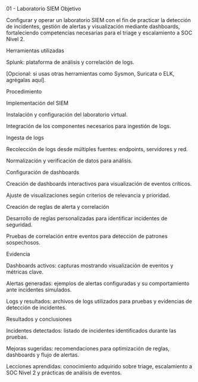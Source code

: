 01 - Laboratorio SIEM
Objetivo

Configurar y operar un laboratorio SIEM con el fin de practicar la detección de incidentes, gestión de alertas y visualización mediante dashboards, fortaleciendo competencias necesarias para el triage y escalamiento a SOC Nivel 2.

Herramientas utilizadas

Splunk: plataforma de análisis y correlación de logs.

[Opcional: si usas otras herramientas como Sysmon, Suricata o ELK, agrégalas aquí].

Procedimiento

Implementación del SIEM

Instalación y configuración del laboratorio virtual.

Integración de los componentes necesarios para ingestión de logs.

Ingesta de logs

Recolección de logs desde múltiples fuentes: endpoints, servidores y red.

Normalización y verificación de datos para análisis.

Configuración de dashboards

Creación de dashboards interactivos para visualización de eventos críticos.

Ajuste de visualizaciones según criterios de relevancia y prioridad.

Creación de reglas de alerta y correlación

Desarrollo de reglas personalizadas para identificar incidentes de seguridad.

Pruebas de correlación entre eventos para detección de patrones sospechosos.

Evidencia

Dashboards activos: capturas mostrando visualización de eventos y métricas clave.

Alertas generadas: ejemplos de alertas configuradas y su comportamiento ante incidentes simulados.

Logs y resultados: archivos de logs utilizados para pruebas y evidencias de detección de incidentes.

Resultados y conclusiones

Incidentes detectados: listado de incidentes identificados durante las pruebas.

Mejoras sugeridas: recomendaciones para optimización de reglas, dashboards y flujo de alertas.

Lecciones aprendidas: conocimiento adquirido sobre triage, escalamiento a SOC Nivel 2 y prácticas de análisis de eventos.
